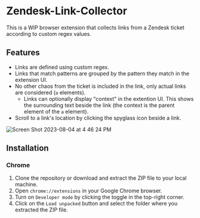 # Zendesk-Link-Collector

This is a WIP browser extension that collects links from a Zendesk ticket according to custom regex values.

## Features

- Links are defined using custom regex.
- Links that match patterns are grouped by the pattern they match in the extension UI. 
- No other chaos from the ticket is included in the link, only actual links are considered (`a` elements).
    - Links can optionally display "context" in the extention UI. This shows the surrounding text beside the link (the context is the parent element of the `a` element).  
- Scroll to a link's location by clicking the spyglass icon beside a link.

![Screen Shot 2023-08-04 at 4 46 24 PM](https://github.com/BagToad/Zendesk-Link-Collector/assets/47394200/21817b0d-2728-474b-be91-9cc750b704e6)

## Installation
### Chrome
1.  Clone the repository or download and extract the ZIP file to your local machine.
2.  Open `chrome://extensions` in your Google Chrome browser.
3.  Turn on `Developer mode` by clicking the toggle in the top-right corner.
4.  Click on the `Load unpacked` button and select the folder where you extracted the ZIP file.


